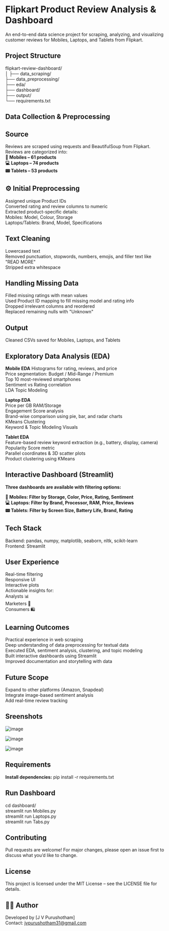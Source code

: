 # Flipkart Product Review Analysis & Dashboard   

An end-to-end data science project for scraping, analyzing, and visualizing  customer reviews for Mobiles, Laptops, and Tablets from Flipkart.  

## Project Structure   

flipkart-review-dashboard/  
│
├── data_scraping/            
├── data_preprocessing/      
├── eda/                   
├── dashboard/              
├── output/                 
└── requirements.txt        

## Data Collection & Preprocessing   

## Source    

Reviews are scraped using requests and BeautifulSoup from Flipkart.      
Reviews are categorized into:     
**📱 Mobiles – 61 products**   
**💻 Laptops – 74 products**  
**📟 Tablets – 53 products**    
## ⚙️ Initial Preprocessing   

Assigned unique Product IDs   
Converted rating and review columns to numeric   
Extracted product-specific details:   
Mobiles: Model, Colour, Storage   
Laptops/Tablets: Brand, Model, Specifications  

## Text Cleaning    
Lowercased text   
Removed punctuation, stopwords, numbers, emojis, and filler text like "READ MORE"   
Stripped extra whitespace   

## Handling Missing Data    
Filled missing ratings with mean values   
Used Product ID mapping to fill missing model and rating info   
Dropped irrelevant columns and reordered    
Replaced remaining nulls with "Unknown"   

## Output    
Cleaned CSVs saved for Mobiles, Laptops, and Tablets  

## Exploratory Data Analysis (EDA)    

**Mobile EDA**
Histograms for rating, reviews, and price  
Price segmentation: Budget / Mid-Range / Premium   
Top 10 most-reviewed smartphones   
Sentiment vs Rating correlation    
LDA Topic Modeling   

**Laptop EDA**  
Price per GB RAM/Storage  
Engagement Score analysis   
Brand-wise comparison using pie, bar, and radar charts  
KMeans Clustering  
Keyword & Topic Modeling Visuals   

**Tablet EDA**   
Feature-based review keyword extraction (e.g., battery, display, camera)   
Popularity Score metric   
Parallel coordinates & 3D scatter plots   
Product clustering using KMeans   

## Interactive Dashboard (Streamlit)   

**Three dashboards are available with filtering options:**   

**📱 Mobiles: Filter by Storage, Color, Price, Rating, Sentiment**  
**💻 Laptops: Filter by Brand, Processor, RAM, Price, Reviews**   
**📟 Tablets: Filter by Screen Size, Battery Life, Brand, Rating**   
## Tech Stack  

Backend: pandas, numpy, matplotlib, seaborn, nltk, scikit-learn    
Frontend: Streamlit   

## User Experience   

Real-time filtering    
Responsive UI   
Interactive plots   
Actionable insights for:   
Analysts 📊   
Marketers 📢   
Consumers 🛍️   
  
## Learning Outcomes    
 
Practical experience in web scraping    
Deep understanding of data preprocessing for textual data   
Executed EDA, sentiment analysis, clustering, and topic modeling    
Built interactive dashboards using Streamlit    
Improved documentation and storytelling with data    

## Future Scope    

Expand to other platforms (Amazon, Snapdeal)    
Integrate image-based sentiment analysis    
Add real-time review tracking    

## Sreenshots     

![image](https://github.com/user-attachments/assets/95bd44b1-f844-4b52-9e91-604bbaf9a5bd)


![image](https://github.com/user-attachments/assets/630a2b0e-3853-4c7d-9f2e-0d333f39034d)


![image](https://github.com/user-attachments/assets/aa1f37f9-9bcb-48bd-9fe9-a12b4771a018)



## Requirements

**Install dependencies:**
pip install -r requirements.txt

## Run Dashboard   
cd dashboard/   
streamlit run Mobiles.py      
streamlit run Laptops.py       
streamlit run Tabs.py      
   
## Contributing   

Pull requests are welcome! For major changes, please open an issue first to discuss what you’d like to change.    

## License

This project is licensed under the MIT License – see the LICENSE file for details.


## 👨‍💻 Author   

Developed by [J V Purushotham]    
Contact: jvpurushotham31@gmail.com     
